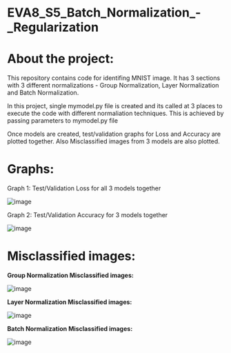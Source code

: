 # EVA8_S5_Batch_Normalization_-_Regularization

# **About the project:**
  This repository contains code for identifing MNIST image. It has 3 sections with 3 different normalizations - Group Normalization, Layer Normalization and Batch Normalization.
  
  In this project, single mymodel.py file is created and its called at 3 places to execute the code with different normaliation techniques. This is achieved by passing parameters to mymodel.py file
  
  Once models are created, test/validation graphs for Loss and Accuracy are plotted together. Also Misclassified images from 3 models are also plotted.
  
# Graphs:
Graph 1: Test/Validation Loss for all 3 models together

![image](https://user-images.githubusercontent.com/93775361/215679226-67187101-e4ab-4a24-adfc-764680a9dd7e.png)


Graph 2: Test/Validation Accuracy for 3 models together

![image](https://user-images.githubusercontent.com/93775361/215679320-6010cf0d-011a-4aa8-9bbb-764b4bdb8a72.png)



# Misclassified images:
**Group Normalization Misclassified images:**

![image](https://user-images.githubusercontent.com/93775361/215666615-7b9a9a07-77ae-4d97-993f-cab686ce7216.png)


**Layer Normalization Misclassified images:**

![image](https://user-images.githubusercontent.com/93775361/215669098-c78e8558-bfb7-4fbd-b91c-ff75d3eb893b.png)


**Batch Normalization Misclassified images:**

![image](https://user-images.githubusercontent.com/93775361/215678081-69a1380b-5b64-4d01-9508-783f63ea84e5.png)






